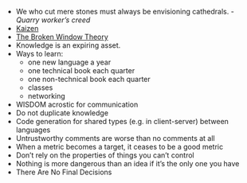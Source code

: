 - We who cut mere stones must always be envisioning cathedrals. - *Quarry worker’s creed*
- [Kaizen](https://www.techtarget.com/searcherp/definition/kaizen-or-continuous-improvement#:~:text=Kaizen%20is%20a%20compound%20of,War%20II%20Japanese%20quality%20circles.)
- [The Broken Window Theory](https://en.m.wikipedia.org/wiki/Broken_windows_theory)
- Knowledge is an expiring asset.
- Ways to learn:
	- one new language a year
	- one technical book each quarter
	- one non-technical book each quarter 
	- classes
	- networking 
- WISDOM acrostic for communication
- Do not duplicate knowledge
- Code generation for shared types (e.g. in client-server) between languages 
- Untrustworthy comments are worse than no comments at all
- When a metric becomes a target, it ceases to be a good metric
- Don’t rely on the properties of things you can’t control
- Nothing is more dangerous than an idea if it’s the only one you have
- There Are No Final Decisions

